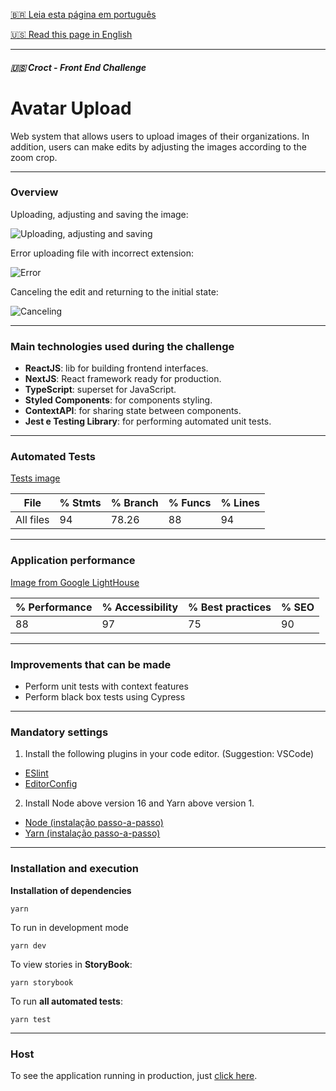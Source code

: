 
[🇧🇷 Leia esta página em português](https://github.com/joaoD3V/avatar-upload/blob/main/README-ptbr.md)

[🇺🇸 Read this page in English](https://github.com/joaoD3V/avatar-upload/blob/main/README.md)

-------------
##### 🇺🇸  Croct - Front End Challenge

# Avatar Upload

Web system that allows users to upload images of their organizations. In addition, users can make edits by adjusting the images according to the zoom crop.

------------

### Overview

 Uploading, adjusting and saving the image:

![Uploading, adjusting and saving](https://media.giphy.com/media/WD3hedWHFFbdZlimRE/giphy.gif)

Error uploading file with incorrect extension:

![Error](https://media.giphy.com/media/c8GYWyLeCjDETISMw8/giphy.gif)

Canceling the edit and returning to the initial state:

![Canceling](https://media.giphy.com/media/Gv9JYLu9YjFsSH5eKY/giphy.gif)

------------


### Main technologies used during the challenge

- **ReactJS**: lib for building frontend interfaces.
- **NextJS**: React framework ready for production.
- **TypeScript**: superset for JavaScript.
- **Styled Components**: for components styling.
- **ContextAPI**: for sharing state between components.
- **Jest e Testing Library**: for performing automated unit tests.

------------

### Automated Tests

[Tests image](https://imgur.com/ZkjXoew)


File                      | % Stmts | % Branch | % Funcs | % Lines |
--------------------------|---------|----------|---------|---------|
All files                 |      94 |    78.26 |      88 |      94 |

------------

### Application performance

[Image from Google LightHouse](https://imgur.com/Ug8kgoC)


| % Performance | % Accessibility | % Best practices | % SEO |
|---------|----------|---------|---------|
|      88 |    97 |      75 |      90 |

------------

### Improvements that can be made
- Perform unit tests with context features
- Perform black box tests using Cypress

------------

### Mandatory settings
1. Install the following plugins in your code editor. (Suggestion: VSCode)
 * [ESlint](https://eslint.org/)
 * [EditorConfig](https://editorconfig.org/)
 2. Install Node above version 16 and Yarn above version 1.
 -	[Node (instalação passo-a-passo)](https://www.notion.so/Instalando-o-Node-js-d40fdabe8f0a491eb33b85da93d90a2f)
 -	[Yarn (instalação passo-a-passo)](https://www.notion.so/Instalando-o-Yarn-eca6a13be5b3467d8d2f7be15c60f322)
------------
### Installation and execution

**Installation of dependencies**
```
yarn
```

To run in development mode
```
yarn dev
```

To view stories in **StoryBook**:
```
yarn storybook
```
To run **all automated tests**:
```
yarn test
```

------------

### Host

To see the application running in production, just [click here](https://avatar-upload-joaod3v.vercel.app/).
